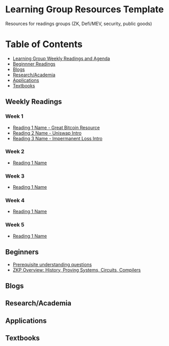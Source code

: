 # Learning Group Resources Template
Resources for readings groups (ZK, Defi/MEV, security, public goods)

Table of Contents
=================
- [Learning Group Weekly Readings and Agenda](#weekly-readings)
- [Beginnner Readings](#beginner)
- [Blogs](#blogs)
- [Research/Academia](#research/academia)
- [Applications](#applications)
- [Textbooks](#textbooks)
## Weekly Readings
### Week 1
  - [Reading 1 Name - Great Bitcoin Resource](https://learnmeabitcoin.com/)
  - [Reading 2 Name - Uniswap Intro](https://medium.com/scalar-capital/uniswap-a-unique-exchange-f4ef44f807bf)
  - [Reading 3 Name - Impermanent Loss Intro](https://pintail.medium.com/uniswap-a-good-deal-for-liquidity-providers-104c0b6816f2#c7a9)
### Week 2
  - [Reading 1 Name]([link](https://learnmeabitcoin.com/))
### Week 3
  - [Reading 1 Name]([link](https://learnmeabitcoin.com/))
### Week 4
  - [Reading 1 Name]([link](https://learnmeabitcoin.com/))
### Week 5
  - [Reading 1 Name]([link](https://learnmeabitcoin.com/))
## Beginners
- [Prerequisite understanding questions](https://0xparc.notion.site/Prerequisite-understanding-questions-c5ebb77a5cc049f39577ec9a7fb7b22c)
- [ZKP Overview: History, Proving Systems, Circuits, Compilers](https://zkp.science)
## Blogs
## Research/Academia
## Applications
## Textbooks
